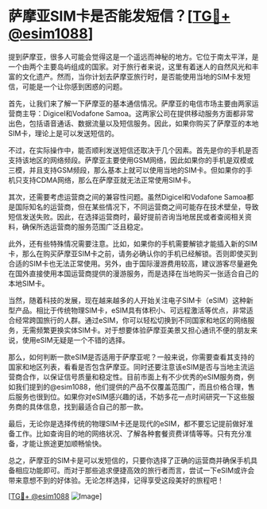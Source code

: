 # 萨摩亚SIM卡是否能发短信？[[TG💪+ @esim1088](https://t.me/s/esim1088)]

提到萨摩亚，很多人可能会觉得这是一个遥远而神秘的地方。它位于南太平洋，是一个由两个主要岛屿组成的国家。对于旅行者来说，这里有着迷人的自然风光和丰富的文化遗产。然而，当你计划去萨摩亚旅行时，是否能使用当地的SIM卡发短信，可能是一个让你感到困惑的问题。

首先，让我们来了解一下萨摩亚的基本通信情况。萨摩亚的电信市场主要由两家运营商主导：Digicel和Vodafone Samoa。这两家公司在提供移动服务方面都非常出色，包括语音通话、数据流量以及短信服务。因此，如果你购买了萨摩亚的本地SIM卡，理论上是可以发送短信的。

不过，在实际操作中，能否顺利发送短信还取决于几个因素。首先是你的手机是否支持该地区的网络频段。萨摩亚主要使用GSM网络，因此如果你的手机是双模或三模，并且支持GSM频段，那么基本上就可以使用当地的SIM卡。但如果你的手机只支持CDMA网络，那么在萨摩亚就无法正常使用SIM卡。

其次，还需要考虑运营商之间的兼容性问题。虽然Digicel和Vodafone Samoa都是国际知名的运营商，但在某些情况下，不同运营商之间可能存在技术壁垒，导致短信发送失败。因此，在选择运营商时，最好提前咨询当地居民或者查阅相关资料，确保所选运营商的服务范围广泛且稳定。

此外，还有些特殊情况需要注意。比如，如果你的手机需要解锁才能插入新的SIM卡，那么在购买萨摩亚SIM卡之前，请务必确认你的手机已经解锁。否则即使买到合适的SIM卡也无法正常使用。另外，由于国际漫游费用较高，建议游客尽量避免在国外直接使用本国运营商提供的漫游服务，而是选择在当地购买一张适合自己的本地SIM卡。

当然，随着科技的发展，现在越来越多的人开始关注电子SIM卡（eSIM）这种新型产品。相比于传统物理SIM卡，eSIM具有体积小、可远程激活等优点，非常适合经常跨国旅行的人群。通过eSIM，你可以轻松切换到不同国家和地区的网络服务，无需频繁更换实体SIM卡。对于想要体验萨摩亚美景又担心通讯不便的朋友来说，使用eSIM无疑是一个不错的选择。

那么，如何判断一款eSIM是否适用于萨摩亚呢？一般来说，你需要查看其支持的国家和地区列表，看看是否包含萨摩亚。同时还要注意该eSIM是否与当地主流运营商合作，以保证信号质量和稳定性。目前市面上有不少优秀的eSIM服务商，例如我们提到的@esim1088，他们提供的产品不仅覆盖范围广，而且价格合理，售后服务也很到位。如果你对eSIM感兴趣的话，不妨多花一点时间研究一下这些服务商的具体信息，找到最适合自己的那一款。

最后，无论你是选择传统的物理SIM卡还是现代的eSIM，都不要忘记提前做好准备工作。比如查询目的地的网络状况、了解各种套餐资费详情等等。只有充分准备，才能让旅途更加顺畅愉快。

总之，萨摩亚的SIM卡是可以发短信的，只要你选择了正确的运营商并确保手机具备相应功能即可。而对于那些追求便捷高效的旅行者而言，尝试一下eSIM或许会带来意想不到的好体验。无论怎样选择，记得享受这段美好的旅程吧！

[[TG💪+ @esim1088](https://t.me/s/esim1088) ![Image](https://i.postimg.cc/4NQfJmqS/Snipaste-2025-05-13-00-14-12.png)]